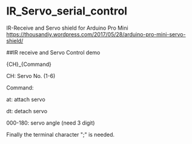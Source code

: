 # IR_Servo_serial_control
IR-Receive and Servo shield for Arduino Pro Mini
https://thousandiy.wordpress.com/2017/05/28/arduino-pro-mini-servo-shield/

##IR receive and Servo Control demo

{CH}_{Command}

 CH: Servo No. (1-6)
 
 Command:
 
   at: attach servo
   
   dt: detach servo
   
   000-180: servo angle (need 3 digit)
   
 Finally the terminal character ";" is needed.
 
